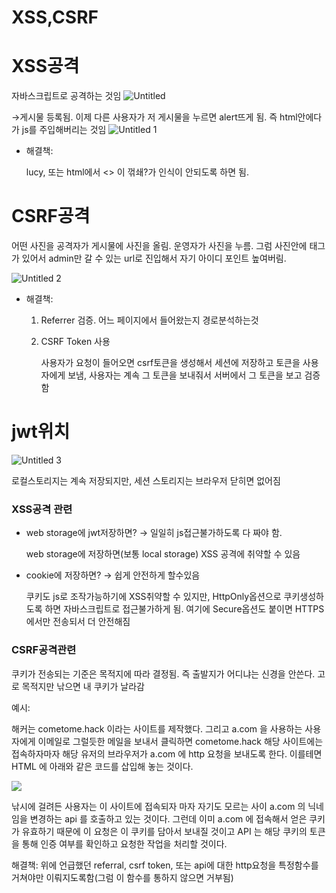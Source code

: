 # XSS,CSRF

# XSS공격

자바스크립트로 공격하는 것임
![Untitled](https://user-images.githubusercontent.com/78577071/133878266-3b53414f-3571-4c46-bab5-4a006c500767.png)

→게시물 등록됨. 이제 다른 사용자가 저 게시물을 누르면 alert뜨게 됨.  즉 html안에다가 js를 주입해버리는 것임
![Untitled 1](https://user-images.githubusercontent.com/78577071/133878268-9442f7c4-5658-40bd-a812-71a7467878d6.png)


- 해결책:

  lucy,  또는 html에서 <> 이 꺾쇄?가 인식이 안되도록 하면 됨.

# CSRF공격

어떤 사진을 공격자가 게시물에 사진을 올림. 운영자가 사진을 누름. 그럼 사진안에 <href>태그가 있어서 admin만 갈 수 있는 url로 진입해서 자기 아이디 포인트 높여버림. 

![Untitled 2](https://user-images.githubusercontent.com/78577071/133878270-d886cde9-90b2-4453-a455-cbcdc59b4b69.png)

- 해결책:

  1. Referrer 검증. 어느 페이지에서 들어왔는지 경로분석하는것

  2. CSRF Token 사용

     사용자가 요청이 들어오면 csrf토큰을 생성해서 세션에 저장하고 토큰을 사용자에게 보냄, 사용자는 계속 그 토큰을 보내줘서 서버에서 그 토큰을 보고 검증함

# jwt위치

![Untitled 3](https://user-images.githubusercontent.com/78577071/133878272-8fdd6cdd-cb6a-42d0-93a0-066e9ee75d24.png)

로컬스토리지는 계속 저장되지만, 세션 스토리지는 브라우저 닫히면 없어짐

### XSS공격 관련

- web storage에 jwt저장하면? → 일일히 js접근불가하도록 다 짜야 함.

  web storage에 저장하면(보통 local storage) XSS 공격에 취약할 수 있음

- cookie에 저장하면? → 쉽게 안전하게 할수있음

  쿠키도 js로 조작가능하기에 XSS취약할 수 있지만, HttpOnly옵션으로 쿠키생성하도록 하면 자바스크립트로 접근불가하게 됨. 여기에 Secure옵션도 붙이면 HTTPS에서만 전송되서 더 안전해짐

### CSRF공격관련

쿠키가 전송되는 기준은 목적지에 따라 결정됨. 즉 출발지가 어디냐는 신경을 안쓴다. 고로 목적지만 낚으면 내 쿠키가 날라감

예시:

해커는 cometome.hack 이라는 사이트를 제작했다. 그리고 a.com 을 사용하는 사용자에게 이메일로 그럴듯한 메일을 보내서 클릭하면 cometome.hack 해당 사이트에는 접속하자마자 해당 유저의 브라우저가 a.com 에 http 요청을 보내도록 한다. 이를테면 HTML 에 아래와 같은 코드를 삽입해 놓는 것이다.

<img src="http://a.com/api/changeMyName/idiot">

낚시에 걸려든 사용자는 이 사이트에 접속되자 마자 자기도 모르는 사이 a.com 의 닉네임을 변경하는 api 를 호출하고 있는 것이다. 그런데 이미 a.com 에 접속해서 얻은 쿠키가 유효하기 때문에 이 요청은 이 쿠키를 담아서 보내질 것이고 API 는 해당 쿠키의 토큰을 통해 인증 여부를 확인하고 요청한 작업을 처리할 것이다.

해결책: 위에 언급했던 referral, csrf token, 또는 api에 대한 http요청을 특정함수를 거쳐야만 이뤄지도록함(그럼 이 함수를 통하지 않으면 거부됨)

